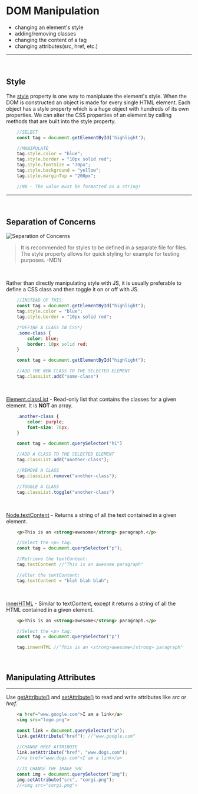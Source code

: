 # DOM Manipulation

* changing an element's style
* adding/removing classes
* changing the content of a tag
* changing attributes(src, href, etc.)

---
<br>

## Style
The [style](https://developer.mozilla.org/en-US/docs/Web/API/HTMLElement/style) property is one way to manipluate the element's style. When the DOM is constructed an object is made for every single HTML element. Each object has a style property which is a huge object with hundreds of its own properties. We can alter the CSS properties of an element by calling methods that are built into the style property.

```javascript
    //SELECT
    const tag = document.getElementById('highlight');

    //MANIPULATE
    tag.style.color = "blue";
    tag.style.border = "10px solid red";
    tag.style.fontSize = "70px";
    tag.style.background = "yellow";
    tag.style.marginTop = "200px";

    //NB - The value must be formatted as a string!
```
---

<br>

## Separation of Concerns

![Separation of Concerns](https://i.imgur.com/bk3Me.jpg)

>It is recommended for styles to be defined in a separate file for files. The style property allows for quick styling for example for testing purposes. -MDN

<br>

Rather than directly manipulating style with JS, it is usually preferable to define a CSS class and then toggle it on or off with JS.

```javascript
    //INSTEAD OF THIS:
    const tag = document.getElementById("highlight");
    tag.style.color = "blue";
    tag.style.border = "10px solid red";
```

```css
    /*DEFINE A CLASS IN CSS*/
    .some-class {
        color: blue;
        border: 10px solid red;
    }
```

```javascript
    const tag = document.getElementById("highlight");

    //ADD THE NEW CLASS TO THE SELECTED ELEMENT
    tag.classList.add("some-class")
```
<br>

[Element.classList](https://developer.mozilla.org/en-US/docs/Web/API/Element/classList) - Read-only list that contains the classes for a given element. It is **NOT** an array.

```css
    .another-class {
        color: purple;
        font-size: 76px;
    }
```
```javascript
    const tag = document.querySelector("h1")

    //ADD A CLASS TO THE SELECTED ELEMENT
    tag.classList.add("another-class");

    //REMOVE A CLASS
    tag.classList.remove("another-class");

    //TOGGLE A CLASS
    tag.classList.toggle("another-class")

```
<br>

[Node.textContent](https://developer.mozilla.org/en-US/docs/Web/API/Node/textContent) - Returns a string of all the text contained in a given element.

```html
    <p>This is an <strong>awesome</strong> paragraph.</p>
```

```javascript
    //Select the <p> tag:
    const tag = document.querySelector("p");

    //Retrieve the textContent:
    tag.textContent //"This is an awesome paragraph"

    //alter the textContent:
    tag.textContent = "blah blah blah";
```
<br>

[innerHTML](https://developer.mozilla.org/en-US/docs/Web/API/Element/innerHTML) - Similar to textContent, except it returns a string of all the HTML contained in a given element.

```html
    <p>This is an <strong>awesome</strong> paragraph.</p>
```

```javascript
    //Select the <p> tag:
    const tag = document.querySelector("p")

    tag.innerHTML //"This is an <strong>awesome</strong> paragraph"

```
<br>

## Manipulating Attributes
---

Use [getAttribute()](https://developer.mozilla.org/en-US/docs/Web/API/Element/getAttribute) and [setAttribute()](https://developer.mozilla.org/en-US/docs/Web/API/Element/setAttribute) to read and write attributes like *src* or *href*.

```html
    <a href="www.google.com">I am a link</a>
    <img src="logo.png">
```

```javascript
    const link = document.querySelector("a");
    link.getAttribute("href"); //"www.google.com"
    
    //CHANGE HREF ATTRIBUTE
    link.setAttribute("href", "www.dogs.com");
    //<a href="www.dogs.com">I am a link</a>

    //TO CHANGE THE IMAGE SRC
    const img = document.querySelector("img");
    img.setAttribute("src", "corgi.png");
    //<img src="corgi.png">
```